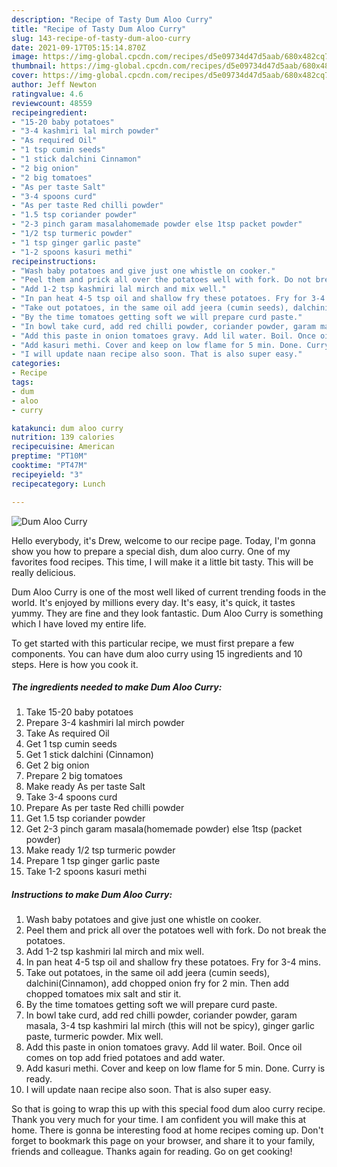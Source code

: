 ```yaml
---
description: "Recipe of Tasty Dum Aloo Curry"
title: "Recipe of Tasty Dum Aloo Curry"
slug: 143-recipe-of-tasty-dum-aloo-curry
date: 2021-09-17T05:15:14.870Z
image: https://img-global.cpcdn.com/recipes/d5e09734d47d5aab/680x482cq70/dum-aloo-curry-recipe-main-photo.jpg
thumbnail: https://img-global.cpcdn.com/recipes/d5e09734d47d5aab/680x482cq70/dum-aloo-curry-recipe-main-photo.jpg
cover: https://img-global.cpcdn.com/recipes/d5e09734d47d5aab/680x482cq70/dum-aloo-curry-recipe-main-photo.jpg
author: Jeff Newton
ratingvalue: 4.6
reviewcount: 48559
recipeingredient:
- "15-20 baby potatoes"
- "3-4 kashmiri lal mirch powder"
- "As required Oil"
- "1 tsp cumin seeds"
- "1 stick dalchini Cinnamon"
- "2 big onion"
- "2 big tomatoes"
- "As per taste Salt"
- "3-4 spoons curd"
- "As per taste Red chilli powder"
- "1.5 tsp coriander powder"
- "2-3 pinch garam masalahomemade powder else 1tsp packet powder"
- "1/2 tsp turmeric powder"
- "1 tsp ginger garlic paste"
- "1-2 spoons kasuri methi"
recipeinstructions:
- "Wash baby potatoes and give just one whistle on cooker."
- "Peel them and prick all over the potatoes well with fork. Do not break the potatoes."
- "Add 1-2 tsp kashmiri lal mirch and mix well."
- "In pan heat 4-5 tsp oil and shallow fry these potatoes. Fry for 3-4 mins."
- "Take out potatoes, in the same oil add jeera (cumin seeds), dalchini(Cinnamon), add chopped onion fry for 2 min. Then add chopped tomatoes mix salt and stir it."
- "By the time tomatoes getting soft we will prepare curd paste."
- "In bowl take curd, add red chilli powder, coriander powder, garam masala, 3-4 tsp kashmiri lal mirch (this will not be spicy), ginger garlic paste, turmeric powder. Mix well."
- "Add this paste in onion tomatoes gravy. Add lil water. Boil. Once oil comes on top add fried potatoes and add water."
- "Add kasuri methi. Cover and keep on low flame for 5 min. Done. Curry is ready."
- "I will update naan recipe also soon. That is also super easy."
categories:
- Recipe
tags:
- dum
- aloo
- curry

katakunci: dum aloo curry 
nutrition: 139 calories
recipecuisine: American
preptime: "PT10M"
cooktime: "PT47M"
recipeyield: "3"
recipecategory: Lunch

---
```



![Dum Aloo Curry](https://img-global.cpcdn.com/recipes/d5e09734d47d5aab/680x482cq70/dum-aloo-curry-recipe-main-photo.jpg)

Hello everybody, it's Drew, welcome to our recipe page. Today, I'm gonna show you how to prepare a special dish, dum aloo curry. One of my favorites food recipes. This time, I will make it a little bit tasty. This will be really delicious.



Dum Aloo Curry is one of the most well liked of current trending foods in the world. It's enjoyed by millions every day. It's easy, it's quick, it tastes yummy. They are fine and they look fantastic. Dum Aloo Curry is something which I have loved my entire life.


To get started with this particular recipe, we must first prepare a few components. You can have dum aloo curry using 15 ingredients and 10 steps. Here is how you cook it.

<!--inarticleads1-->

##### The ingredients needed to make Dum Aloo Curry:

1. Take 15-20 baby potatoes
1. Prepare 3-4 kashmiri lal mirch powder
1. Take As required Oil
1. Get 1 tsp cumin seeds
1. Get 1 stick dalchini (Cinnamon)
1. Get 2 big onion
1. Prepare 2 big tomatoes
1. Make ready As per taste Salt
1. Take 3-4 spoons curd
1. Prepare As per taste Red chilli powder
1. Get 1.5 tsp coriander powder
1. Get 2-3 pinch garam masala(homemade powder) else 1tsp (packet powder)
1. Make ready 1/2 tsp turmeric powder
1. Prepare 1 tsp ginger garlic paste
1. Take 1-2 spoons kasuri methi




<!--inarticleads2-->

##### Instructions to make Dum Aloo Curry:

1. Wash baby potatoes and give just one whistle on cooker.
1. Peel them and prick all over the potatoes well with fork. Do not break the potatoes.
1. Add 1-2 tsp kashmiri lal mirch and mix well.
1. In pan heat 4-5 tsp oil and shallow fry these potatoes. Fry for 3-4 mins.
1. Take out potatoes, in the same oil add jeera (cumin seeds), dalchini(Cinnamon), add chopped onion fry for 2 min. Then add chopped tomatoes mix salt and stir it.
1. By the time tomatoes getting soft we will prepare curd paste.
1. In bowl take curd, add red chilli powder, coriander powder, garam masala, 3-4 tsp kashmiri lal mirch (this will not be spicy), ginger garlic paste, turmeric powder. Mix well.
1. Add this paste in onion tomatoes gravy. Add lil water. Boil. Once oil comes on top add fried potatoes and add water.
1. Add kasuri methi. Cover and keep on low flame for 5 min. Done. Curry is ready.
1. I will update naan recipe also soon. That is also super easy.




So that is going to wrap this up with this special food dum aloo curry recipe. Thank you very much for your time. I am confident you will make this at home. There is gonna be interesting food at home recipes coming up. Don't forget to bookmark this page on your browser, and share it to your family, friends and colleague. Thanks again for reading. Go on get cooking!
